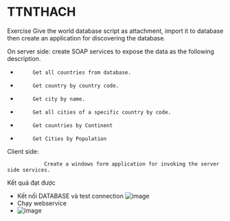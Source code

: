 # TTNTHACH
Exercise
 Give the world database script as attachment, import it to database then create an application for discovering the database.

On server side: create SOAP services to expose the data as the following description.

-          Get all countries from database.

-          Get country by country code.

-          Get city by name.

-          Get all cities of a specific country by code.

-          Get countries by Continent
-          Get Cities by Population 

Client side:

                Create a windows form application for invoking the server side services.
Kết quả đạt được
+ Kết nối DATABASE và test connection ![image](https://github.com/user-attachments/assets/c03c443c-bcde-42da-9f65-ca329ff7edb0)
+ Chạy webservice
+ ![image](https://github.com/user-attachments/assets/8e1e8330-8b87-4ec0-a687-e937e5c90986)

